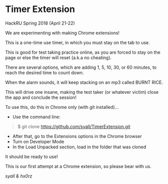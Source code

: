 # Timer Extension
HackRU Spring 2018 (April 21-22)

We are experimenting with making Chrome extensions!

This is a one-time use timer, in which you must stay on the tab to use.

This is good for test taking practice online, as you are forced to stay on the page or else the timer will reset (a.k.a no cheating).

There are several options, which are adding 1, 5, 10, 30, or 60 minutes, to reach the desired time to count down.

When the alarm sounds, it will keep stacking on an mp3 called BURNT RICE.

This will drive one insane, making the test taker (or whatever victim) close the app and conclude the session!

To use this, do this in Chrome only (with git installed)...
- Use the command line: 
>$ git clone https://github.com/syall/TimerExtension.git
- After that, go to the Extensions options in the Chrome browser
- Turn on Developer Mode
- In the Load Unpacked section, load in the folder that was cloned

It should be ready to use!

This is our first attempt at a Chrome extension, so please bear with us.

*syall & hx0rz*
